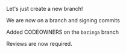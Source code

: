 Let's just create a new branch!

We are now on a branch and signing commits

Added CODEOWNERS on the `bazinga` branch

Reviews are now required.
